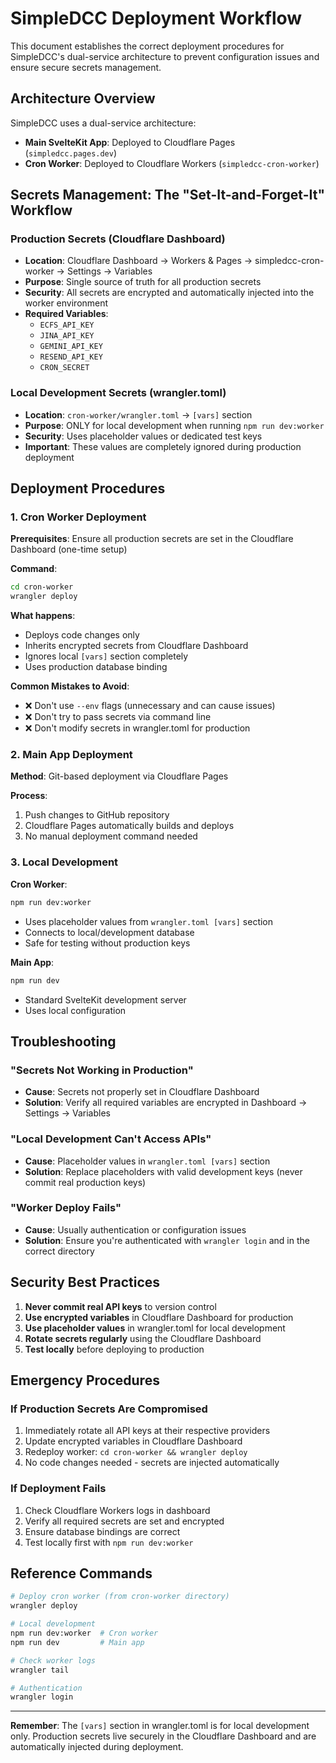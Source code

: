 # SimpleDCC Deployment Workflow

This document establishes the correct deployment procedures for SimpleDCC's dual-service architecture to prevent configuration issues and ensure secure secrets management.

## Architecture Overview

SimpleDCC uses a dual-service architecture:
- **Main SvelteKit App**: Deployed to Cloudflare Pages (`simpledcc.pages.dev`)
- **Cron Worker**: Deployed to Cloudflare Workers (`simpledcc-cron-worker`)

## Secrets Management: The "Set-It-and-Forget-It" Workflow

### Production Secrets (Cloudflare Dashboard)
- **Location**: Cloudflare Dashboard → Workers & Pages → simpledcc-cron-worker → Settings → Variables
- **Purpose**: Single source of truth for all production secrets
- **Security**: All secrets are encrypted and automatically injected into the worker environment
- **Required Variables**:
  - `ECFS_API_KEY`
  - `JINA_API_KEY`
  - `GEMINI_API_KEY`
  - `RESEND_API_KEY`
  - `CRON_SECRET`

### Local Development Secrets (wrangler.toml)
- **Location**: `cron-worker/wrangler.toml` → `[vars]` section
- **Purpose**: ONLY for local development when running `npm run dev:worker`
- **Security**: Uses placeholder values or dedicated test keys
- **Important**: These values are completely ignored during production deployment

## Deployment Procedures

### 1. Cron Worker Deployment

**Prerequisites**: Ensure all production secrets are set in the Cloudflare Dashboard (one-time setup)

**Command**:
```bash
cd cron-worker
wrangler deploy
```

**What happens**:
- Deploys code changes only
- Inherits encrypted secrets from Cloudflare Dashboard
- Ignores local `[vars]` section completely
- Uses production database binding

**Common Mistakes to Avoid**:
- ❌ Don't use `--env` flags (unnecessary and can cause issues)
- ❌ Don't try to pass secrets via command line
- ❌ Don't modify secrets in wrangler.toml for production

### 2. Main App Deployment

**Method**: Git-based deployment via Cloudflare Pages

**Process**:
1. Push changes to GitHub repository
2. Cloudflare Pages automatically builds and deploys
3. No manual deployment command needed

### 3. Local Development

**Cron Worker**:
```bash
npm run dev:worker
```
- Uses placeholder values from `wrangler.toml [vars]` section
- Connects to local/development database
- Safe for testing without production keys

**Main App**:
```bash
npm run dev
```
- Standard SvelteKit development server
- Uses local configuration

## Troubleshooting

### "Secrets Not Working in Production"
- **Cause**: Secrets not properly set in Cloudflare Dashboard
- **Solution**: Verify all required variables are encrypted in Dashboard → Settings → Variables

### "Local Development Can't Access APIs"
- **Cause**: Placeholder values in `wrangler.toml [vars]` section
- **Solution**: Replace placeholders with valid development keys (never commit real production keys)

### "Worker Deploy Fails"
- **Cause**: Usually authentication or configuration issues
- **Solution**: Ensure you're authenticated with `wrangler login` and in the correct directory

## Security Best Practices

1. **Never commit real API keys** to version control
2. **Use encrypted variables** in Cloudflare Dashboard for production
3. **Use placeholder values** in wrangler.toml for local development
4. **Rotate secrets regularly** using the Cloudflare Dashboard
5. **Test locally** before deploying to production

## Emergency Procedures

### If Production Secrets Are Compromised
1. Immediately rotate all API keys at their respective providers
2. Update encrypted variables in Cloudflare Dashboard
3. Redeploy worker: `cd cron-worker && wrangler deploy`
4. No code changes needed - secrets are injected automatically

### If Deployment Fails
1. Check Cloudflare Workers logs in dashboard
2. Verify all required secrets are set and encrypted
3. Ensure database bindings are correct
4. Test locally first with `npm run dev:worker`

## Reference Commands

```bash
# Deploy cron worker (from cron-worker directory)
wrangler deploy

# Local development
npm run dev:worker  # Cron worker
npm run dev         # Main app

# Check worker logs
wrangler tail

# Authentication
wrangler login
```

---

**Remember**: The `[vars]` section in wrangler.toml is for local development only. Production secrets live securely in the Cloudflare Dashboard and are automatically injected during deployment. 
